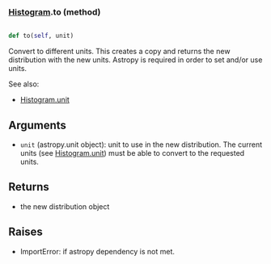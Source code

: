 ### [Histogram](Histogram.md).to (method)


```py

def to(self, unit)

```



Convert to different units.  This creates a copy and returns the
new distribution with the new units.  Astropy is required in order to
set and/or use units.

See also:

* [Histogram.unit](Histogram.unit.md)

Arguments
------------
* `unit` (astropy.unit object): unit to use in the new distribution.
    The current units (see [Histogram.unit](Histogram.unit.md)) must be able to
    convert to the requested units.

Returns
------------
* the new distribution object

Raises
-----------
* ImportError: if astropy dependency is not met.

